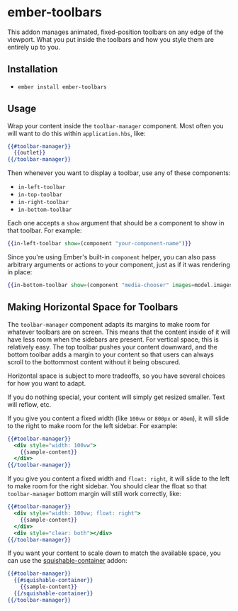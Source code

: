# ember-toolbars

This addon manages animated, fixed-position toolbars on any edge of the viewport. What you put inside the toolbars and how you style them are entirely up to you.



## Installation

* `ember install ember-toolbars`

## Usage

Wrap your content inside the `toolbar-manager` component. Most often you will want to do this within `application.hbs`, like:

```hbs
{{#toolbar-manager}}
  {{outlet}}
{{/toolbar-manager}}
```

Then whenever you want to display a toolbar, use any of these components:

 - `in-left-toolbar`
 - `in-top-toolbar`
 - `in-right-toolbar`
 - `in-bottom-toolbar`
 
 Each one accepts a `show` argument that should be a component to show in that toolbar. For example:

```hbs
{{in-left-toolbar show=(component "your-component-name")}}
```

Since you're using Ember's built-in `component` helper, you can also pass arbitrary arguments or actions to your component, just as if it was rendering in place:

```hbs
{{in-bottom-toolbar show=(component "media-chooser" images=model.images choseImage=(action "saveImage"))}}
```

## Making Horizontal Space for Toolbars

The `toolbar-manager` component adapts its margins to make room for whatever toolbars are on screen. This means that the content inside of it will have less room when the sidebars are present. For vertical space, this is relatively easy. The top toolbar pushes your content downward, and the bottom toolbar adds a margin to your content so that users can always scroll to the bottommost content without it being obscured.

Horizontal space is subject to more tradeoffs, so you have several choices for how you want to adapt.

If you do nothing special, your content will simply get resized smaller. Text will reflow, etc.

If you give you content a fixed width (like `100vw` or `800px` or `40em`), it will slide to the right to make room for the left sidebar. For example:

```hbs
{{#toolbar-manager}}
  <div style="width: 100vw">
    {{sample-content}}
  </div>
{{/toolbar-manager}}
```

If you give you content a fixed width and `float: right`, it will slide to the left to make room for the right sidebar. You should clear the float so that `toolbar-manager` bottom margin will still work correctly, like:

```hbs
{{#toolbar-manager}}
  <div style="width: 100vw; float: right">
    {{sample-content}}
  </div>
  <div style="clear: both"></div>
{{/toolbar-manager}}
```

If you want your content to scale down to match the available space, you can use the [squishable-container](https://github.com/cardstack/squishable-container) addon:

```hbs
{{#toolbar-manager}}
  {{#squishable-container}}
    {{sample-content}}
  {{/squishable-container}}
{{/toolbar-manager}}
```
